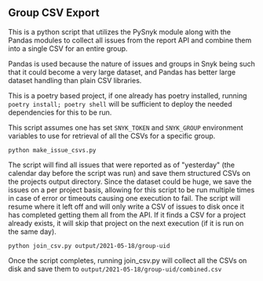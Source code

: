 ## Group CSV Export

This is a python script that utilizes the PySnyk module along with the Pandas modules to collect all issues from the report API and combine them into a single CSV for an entire group.

Pandas is used because the nature of issues and groups in Snyk being such that it could become a very large dataset, and Pandas has better large dataset handling than plain CSV libraries.

This is a poetry based project, if one already has poetry installed, running `poetry install; poetry shell` will be sufficient to deploy the needed dependencies for this to be run.

This script assumes one has set `SNYK_TOKEN` and `SNYK_GROUP` environment variables to use for retrieval of all the CSVs for a specific group. 

`python make_issue_csvs.py`

The script will find all issues that were reported as of "yesterday" (the calendar day before the script was run) and save them structured CSVs on the projects output directory. Since the dataset could be huge, we save the issues on a per project basis, allowing for this script to be run multiple times in case of error or timeouts causing one execution to fail. The script will resume where it left off and will only write a CSV of issues to disk once it has completed getting them all from the API. If it finds a CSV for a project already exists, it will skip that project on the next execution (if it is run on the same day).

`python join_csv.py output/2021-05-18/group-uid`

Once the script completes, running join_csv.py will collect all the CSVs on disk and save them to `output/2021-05-18/group-uid/combined.csv` 

